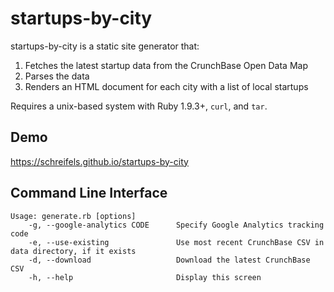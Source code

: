 # startups-by-city
startups-by-city is a static site generator that:

1. Fetches the latest startup data from the CrunchBase Open Data Map
2. Parses the data
3. Renders an HTML document for each city with a list of local startups

Requires a unix-based system with Ruby 1.9.3+, ```curl```, and ```tar```.

## Demo

https://schreifels.github.io/startups-by-city

## Command Line Interface

```
Usage: generate.rb [options]
    -g, --google-analytics CODE      Specify Google Analytics tracking code
    -e, --use-existing               Use most recent CrunchBase CSV in data directory, if it exists
    -d, --download                   Download the latest CrunchBase CSV
    -h, --help                       Display this screen
```

